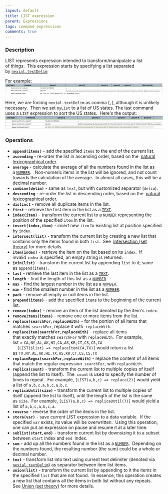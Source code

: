 ```yaml
---
layout: default
title: LIST expression
parent: Expressions
tags: command expressions
comments: true
---
```



### Description
LIST represents expression intended to transform/manipulate a list of _things_.  This expression starts by specifying 
a list separated by [`nexial.textDelim`](../systemvars/index#nexial.textDelim)<br/>

For example:<br/>
![](image/LISTexpression_01.png)

Here, we are forcing `nexial.textDelim` as comma (`,`), although it is unlikely necessary.  Then we set `myList` to 
a list of US states. The last command uses a `LIST` expression to sort the US states.  Here's the output:<br/>
![](image/LISTexpression_02.png)


### Operations
- **`append(items)`** \- add the specified `items` to the end of the current list.
- **`ascending`** \- re-order the list in ascending order, based on the 
  <a href="https://en.wikipedia.org/wiki/Lexicographical_order" class="external-link" target="_nexial_target">natural lexicographical order</a>.
- **`average`** \- calculate the average of all the numbers found in the list as a [`NUMBER`](NUMBERexpression).  
  Non-numeric items in the list will be ignored, and not count towards the calculation of the average.  In almost all 
  cases, this will be a decimal number.
- **`combine(delim)`** \- same as `text`, but with customized separator (`delim`).
- **`descending`** - re-order the list in descending order, based on the 
  <a href="https://en.wikipedia.org/wiki/Lexicographical_order" class="external-link" target="_nexial_target">natural lexicographical order</a>.
- **`distinct`** \- remove all duplicate items in the list.
- **`first`** \- retrieve the first item in the list as a [`TEXT`](TEXTexpression).
- **`index(item)`** \- transform the current list to a [`NUMBER`](NUMBERexpression) representing the position of the 
  specified `item` in the list.
- **`insert(index,item)`** \- insert new `item` to existing list at position specified by `index`. 
- **`intersect(list)`** \- transform the current list by creating a new list that contains only the items found in 
  both `list`.  See 
  <a href="https://en.wikipedia.org/wiki/Union_(set_theory)" class="external-link" target="_nexial_target">Intersection (set theory)</a> for more details.
- **`item(index)`** \- retrieve the item on the list based on its `index`.  If invalid `index` is specified, an empty 
  string is returned.
- **`join(list)`** \- transform the current list by appending `list` to it; same as `append(items)`.
- **`last`** \- retrieve the last item in the list as a [`TEXT`](TEXTexpression).
- **`length`** \- find the length of this list as a [`NUMBER`](NUMBERexpression).
- **`max`** \- find the largest number in the list as a [`NUMBER`](NUMBERexpression).
- **`min`** \- find the smallest number in the list as a [`NUMBER`](NUMBERexpression).
- **`pack`** \- remove all empty or null items in the list.
- **`prepend(items)`** \- add the specified `items` to the beginning of the current list.
- **`remove(index)`** \- remove an item of the list denoted by the item's `index`.
- **`removeItems(items)`** \- remove one or more items from the list.
- **`replace(searchFor,replaceWith)`** \- for the portion of all items that matches `searchFor`, replace it with 
  `replaceWith`.
- **`replaceItem(searchFor,replaceWith)`** \- replace all items that exactly matches `searchFor` with `replaceWith`.  
  For example,   
  list = `CA,NY,AL,AK,HI,CA,AS,KR,CT,CS,CS,CA`  
  `  [LIST($list) => replaceItem(CA,TX)]` would return a list as `TX,NY,AL,AK,HI,TX,AS,KR,CT,CS,CS,TX` 
- **`replaceRegex(searchFor,replaceWith)`** \- replace the content of all items that match the regular expression 
  `searchFor`, with `replaceWith`.
- **`replica(count)`** \- transform the current list to multiple copies of itself (append the list to itself).  The 
  `count` is used to specify the number of times to repeat.  For example, `[LIST(a,b,c) => replace(2)]` would yield a 
  list of `a,b,c,a,b,c,a,b,c`.
- **`replicaUntil(size)`** \- transform the current list to multiple copies of itself (append the list to itself), 
  until the length of the list is the same as `size`.  For example, `[LIST(a,b,c) => replicaUntil(7)]` would yield 
  a list of `a,b,c,a,b,c,a`.
- **`reverse`** \- reverse the order of the items in the list.
- **`store(var)`** \- save current LIST expression to a data variable.  If the specified `var` exists, its value will 
  be overwritten.  Using this operation, one can put an expression on pause and resume it at a later time.
- **`sublist(start,end)`** \- transform current list by downsizing it to a subset between `start` index and `end` 
  index.
- **`sum`** \- add up all the numbers found in the list as a [`NUMBER`](NUMBERexpression).  Depending on the numbers 
  found, the resulting number (the sum) could be a whole or decimal number.
- **`text`** \- transform list into text using current text delimiter (denoted via 
  [`nexial.textDelim`](../systemvars/index#nexial.textDelim)) as separator between item list items.
- **`union(list)`** \- transform the current list by appending to it the items in the specified `list` that are not 
  found.  In essence, this operation creates a new list that contains all the items in both list without any repeats.  
  See <a href="https://en.wikipedia.org/wiki/Union_(set_theory)" class="external-link" target="_nexial_target">Union (set theory)</a> for more details.
  
